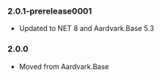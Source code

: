 ### 2.0.1-prerelease0001
- Updated to NET 8 and Aardvark.Base 5.3

### 2.0.0
- Moved from Aardvark.Base